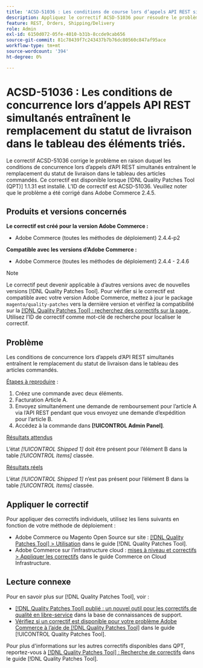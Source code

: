 ```yaml
---
title: 'ACSD-51036 : Les conditions de course lors d’appels API REST simultanés entraînent le remplacement de l’état d’expédition.'
description: Appliquez le correctif ACSD-51036 pour résoudre le problème Adobe Commerce en raison duquel des conditions de concurrence se produisent lors d’appels d’API REST simultanés, ce qui entraîne un remplacement du statut de livraison dans le tableau des articles commandés.
feature: REST, Orders, Shipping/Delivery
role: Admin
exl-id: 6150d072-05fe-4010-b31b-8ccde9cab656
source-git-commit: 81c78439f7c243437b7b76dc80560c847af95ace
workflow-type: tm+mt
source-wordcount: '394'
ht-degree: 0%

---
```


# ACSD-51036 : Les conditions de concurrence lors d’appels API REST simultanés entraînent le remplacement du statut de livraison dans le tableau des éléments triés.

Le correctif ACSD-51036 corrige le problème en raison duquel les conditions de concurrence lors d’appels d’API REST simultanés entraînent le remplacement du statut de livraison dans le tableau des articles commandés. Ce correctif est disponible lorsque [!DNL Quality Patches Tool (QPT)] 1.1.31 est installé. L’ID de correctif est ACSD-51036. Veuillez noter que le problème a été corrigé dans Adobe Commerce 2.4.5.

## Produits et versions concernés

**Le correctif est créé pour la version Adobe Commerce :**

* Adobe Commerce (toutes les méthodes de déploiement) 2.4.4-p2

**Compatible avec les versions d’Adobe Commerce :**

* Adobe Commerce (toutes les méthodes de déploiement) 2.4.4 - 2.4.6

>[!NOTE]
>
>Le correctif peut devenir applicable à d’autres versions avec de nouvelles versions [!DNL Quality Patches Tool]. Pour vérifier si le correctif est compatible avec votre version Adobe Commerce, mettez à jour le package `magento/quality-patches` vers la dernière version et vérifiez la compatibilité sur la [[!DNL Quality Patches Tool] : recherchez des correctifs sur la page ](https://experienceleague.adobe.com/tools/commerce-quality-patches/index.html?lang=fr). Utilisez l’ID de correctif comme mot-clé de recherche pour localiser le correctif.

## Problème

Les conditions de concurrence lors d’appels d’API REST simultanés entraînent le remplacement du statut de livraison dans le tableau des articles commandés.

<u>Étapes à reproduire</u> :

1. Créez une commande avec deux éléments.
1. Facturation Article A.
1. Envoyez simultanément une demande de remboursement pour l’article A via l’API REST pendant que vous envoyez une demande d’expédition pour l’article B.
1. Accédez à la commande dans **[!UICONTROL Admin Panel]**.

<u>Résultats attendus</u>

L’état *[!UICONTROL Shipped 1]* doit être présent pour l’élément B dans la table *[!UICONTROL Items]* classée.

<u>Résultats réels</u>

L’état *[!UICONTROL Shipped 1]* n’est pas présent pour l’élément B dans la table *[!UICONTROL Items]* classée.

## Appliquer le correctif

Pour appliquer des correctifs individuels, utilisez les liens suivants en fonction de votre méthode de déploiement :

* Adobe Commerce ou Magento Open Source sur site : [[!DNL Quality Patches Tool] > Utilisation](/help/tools/quality-patches-tool/usage.md) dans le guide [!DNL Quality Patches Tool].
* Adobe Commerce sur l’infrastructure cloud : [mises à niveau et correctifs > Appliquer les correctifs](https://experienceleague.adobe.com/docs/commerce-cloud-service/user-guide/develop/upgrade/apply-patches.html?lang=fr) dans le guide Commerce on Cloud Infrastructure.

## Lecture connexe

Pour en savoir plus sur [!DNL Quality Patches Tool], voir :

* [[!DNL Quality Patches Tool] publié : un nouvel outil pour les correctifs de qualité en libre-service](https://experienceleague.adobe.com/fr/docs/commerce-knowledge-base/kb/announcements/commerce-announcements/magento-quality-patches-released-new-tool-to-self-serve-quality-patches) dans la base de connaissances de support.
* [Vérifiez si un correctif est disponible pour votre problème Adobe Commerce à l’aide de  [!DNL Quality Patches Tool]](/help/tools/quality-patches-tool/patches-available-in-qpt/check-patch-for-magento-issue-with-magento-quality-patches.md) dans le guide [!UICONTROL Quality Patches Tool].


Pour plus d&#39;informations sur les autres correctifs disponibles dans QPT, reportez-vous à [[!DNL Quality Patches Tool] : Recherche de correctifs](https://experienceleague.adobe.com/tools/commerce-quality-patches/index.html?lang=fr) dans le guide [!DNL Quality Patches Tool].
